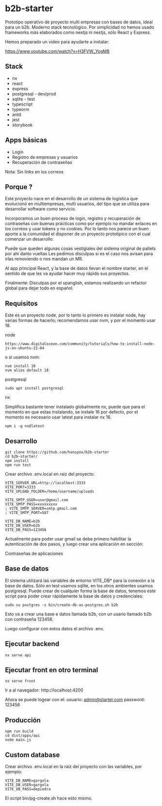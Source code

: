 # b2b-starter

Prototipo operativo de proyecto multi empresas con bases de datos, ideal para un b2b. Moderno stack tecnológico.
Por simplicidad no hemos usado frameworks más elaborados como nextjs ni nestjs, sólo React y Express.

Hemos preparado un video para ayudarte a instalar:

https://www.youtube.com/watch?v=H3FVW_YogM8

## Stack

- nx
- react
- express
- postgresql - dev/prod
- sqlite - test
- typescript
- typeorm
- antd
- jest
- storybook

## Apps básicas

- Login
- Registro de empresas y usuarios
- Recuperación de contraseñas

Nota: Sin links en los correos

## Porque ?

Este proyecto nace en el desarrollo de un sistema de logística que evolucionó en multiempresas, multi usuarios, del tipo que se utiliza para desarrollar software como servicio.

Incorporamos un buen proceso de login, registro y recuperación de contraseñas con buenas prácticas como por ejemplo no mandar enlaces en los correos y usar tokens y no cookies. Por lo tanto nos parece un buen aporte a la comunidad el disponer de un proyecto prototipico con el cual comenzar un desarrollo.

Puede que queden algunas cosas vestigiales del sistema original de pallets por ahí danto vueltas Les pedimos disculpas si es el caso nos avisan para irlas removiendo o nos mandan un MR.

Al app principal React, y la base de datos llevan el nombre starter, en el sentido de que les va ayudar hacer muy rápido sus proyectos.

Finalmente: Disculpas por el spanglish, estamos realizando un refactor global para dejar todo en español.

## Requisitos

Este es un proyecto node, por lo tanto lo primero es instalar node, hay varias
formas de hacerlo; recomendamos usar nvm, y por el momento usar 18.

node

```
https://www.digitalocean.com/community/tutorials/how-to-install-node-js-on-ubuntu-22-04
```

o si usamos nvm:

```
nvm install 18
nvm alias default 18
```

postgresql

```
sudo apt install postgresql
```

nx

Simplifica bastante tener instalado globalmente nx, puede que para el momento en que estas instalando, se instale 16 por defecto, por el
momento es necesario usar latest para instalar nx 16.

```
npm i -g nx@latest
```

## Desarrollo

```
git clone https://github.com/hanspoo/b2b-starter
cd b2b-starter/
npm install
npm run test
```

Crear archivo .env.local en raiz del proyecto:

```
VITE_SERVER_URL=http://localhost:3333
VITE_PORT=3333
VITE_UPLOAD_FOLDER=/home/username/uploads

VITE_SMTP_USER=user@gmail.com
VITE_SMTP_PASS=xxxxxxxxx
; VITE_SMTP_SERVER=smtp.gmail.com
; VITE_SMTP_PORT=587

VITE_DB_NAME=b2b
VITE_DB_USER=b2b
VITE_DB_PASS=123456
```

Actualmente para poder usar gmail se debe primero habilitar la 
autenticación de dos pasos, y luego crear una aplicación en sección:

Contraseñas de aplicaciones

## Base de datos

El sistema utilizará las variables de entorno VITE_DB\* para la conexión a la base de datos.
Sólo en test usamos sqlite, en los otros ambientes usamos postgresql. Puede crear de cualquier
forma la base de datos, tenemos este script para poder crear rápidamente la base de datos y credenciales:

```
sudo su postgres -s bin/create-db-as-postgres.sh b2b
```

Esto va a crear una base e datos llamada b2b, con un usario llamado b2b con
contraseña 123456.

Luego configurar con estos datos el archivo .env.

## Ejecutar backend

```
nx serve api
```

## Ejecutar front en otro terminal

```
nx serve front
```

Ir a al navegador:
http://localhost:4200

Ahora se puede logear con el:
usuario:
admin@starter.com
password:
123456

## Producción

```
npm run build
cd dist/apps/api
node main.js
```

## Custom database

Crear archivo .env.local en la raíz del proyecto con las variables, por ejemplo:

```
VITE_DB_NAME=gargola
VITE_DB_USER=gargola
VITE_DB_PASS=depiedra
```

El script bin/pg-create.sh hace esto mismo.
